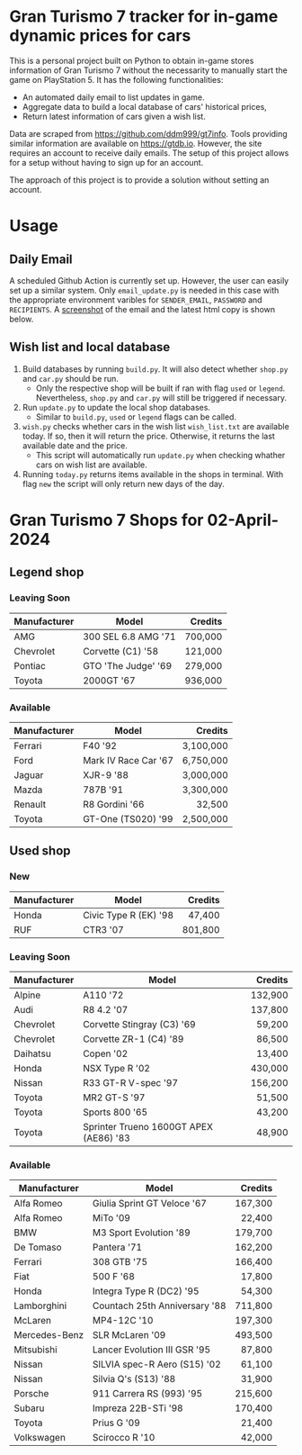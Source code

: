 # Gran Turismo 7 tracker for in-game dynamic prices for cars

This is a personal project built on Python to obtain in-game stores information of Gran Turismo 7 without the necessarity to manually start the game on PlayStation 5. It has the following functionalities:

- An automated daily email to list updates in game.
- Aggregate data to build a local database of cars' historical prices,
- Return latest information of cars given a wish list.

Data are scraped from https://github.com/ddm999/gt7info. Tools providing similar information are available on https://gtdb.io. However, the site requires an account to receive daily emails. The setup of this project allows for a setup without having to sign up for an account.

The approach of this project is to provide a solution without setting an account.

# Usage

## Daily Email

A scheduled Github Action is currently set up. However, the user can easily set up a similar system. Only `email_update.py` is needed in this case with the appropriate environment varibles for `SENDER_EMAIL`, `PASSWORD` and `RECIPIENTS`. A [screenshot](https://raw.githubusercontent.com/marcohoucheng/Gran-Turismo-7-Price-Tracker/main/data/email_screenshot.png) of the email and the latest html copy is shown below.

## Wish list and local database

1. Build databases by running `build.py`. It will also detect whether `shop.py` and `car.py` should be run.
    - Only the respective shop will be built if ran with flag `used` or `legend`. Nevertheless, `shop.py` and `car.py` will still be triggered if necessary.
2. Run `update.py` to update the local shop databases.
    - Similar to `build.py`, `used` or `legend` flags can be called.
3. `wish.py` checks whether cars in the wish list `wish_list.txt` are available today. If so, then it will return the price. Otherwise, it returns the last available date and the price.
    - This script will automatically run `update.py` when checking whather cars on wish list are available.
4. Running `today.py` returns items available in the shops in terminal. With flag `new` the script will only return new days of the day.


# Gran Turismo 7 Shops for 02-April-2024



## Legend shop

### Leaving Soon
 | Manufacturer | Model | Credits |
 | --- | --- | --: |
|AMG|300 SEL 6.8 AMG '71|700,000|
|Chevrolet|Corvette (C1) '58|121,000|
|Pontiac|GTO 'The Judge' '69|279,000|
|Toyota|2000GT '67|936,000|

### Available
 | Manufacturer | Model | Credits |
 | --- | --- | --: |
|Ferrari|F40 '92|3,100,000|
|Ford|Mark IV Race Car '67|6,750,000|
|Jaguar|XJR-9 '88|3,000,000|
|Mazda|787B '91|3,300,000|
|Renault|R8 Gordini '66|32,500|
|Toyota|GT-One (TS020) '99|2,500,000|


## Used shop

### New
 | Manufacturer | Model | Credits |
 | --- | --- | --: |
|Honda|Civic Type R (EK) '98|47,400|
|RUF|CTR3 '07|801,800|

### Leaving Soon
 | Manufacturer | Model | Credits |
 | --- | --- | --: |
|Alpine|A110 '72|132,900|
|Audi|R8 4.2 '07|137,800|
|Chevrolet|Corvette Stingray (C3) '69|59,200|
|Chevrolet|Corvette ZR-1 (C4) '89|86,500|
|Daihatsu|Copen '02|13,400|
|Honda|NSX Type R '02|430,000|
|Nissan|R33 GT-R V-spec '97|156,200|
|Toyota|MR2 GT-S '97|51,500|
|Toyota|Sports 800 '65|43,200|
|Toyota|Sprinter Trueno 1600GT APEX (AE86) '83|48,900|

### Available
 | Manufacturer | Model | Credits |
 | --- | --- | --: |
|Alfa Romeo|Giulia Sprint GT Veloce '67|167,300|
|Alfa Romeo|MiTo '09|22,400|
|BMW|M3 Sport Evolution '89|179,700|
|De Tomaso|Pantera '71|162,200|
|Ferrari|308 GTB '75|166,400|
|Fiat|500 F '68|17,800|
|Honda|Integra Type R (DC2) '95|54,300|
|Lamborghini|Countach 25th Anniversary '88|711,800|
|McLaren|MP4-12C '10|197,300|
|Mercedes-Benz|SLR McLaren '09|493,500|
|Mitsubishi|Lancer Evolution III GSR '95|87,800|
|Nissan|SILVIA spec-R Aero (S15) '02|61,100|
|Nissan|Silvia Q's (S13) '88|31,900|
|Porsche|911 Carrera RS (993) '95|215,600|
|Subaru|Impreza 22B-STi '98|170,400|
|Toyota|Prius G '09|21,400|
|Volkswagen|Scirocco R '10|42,000|
